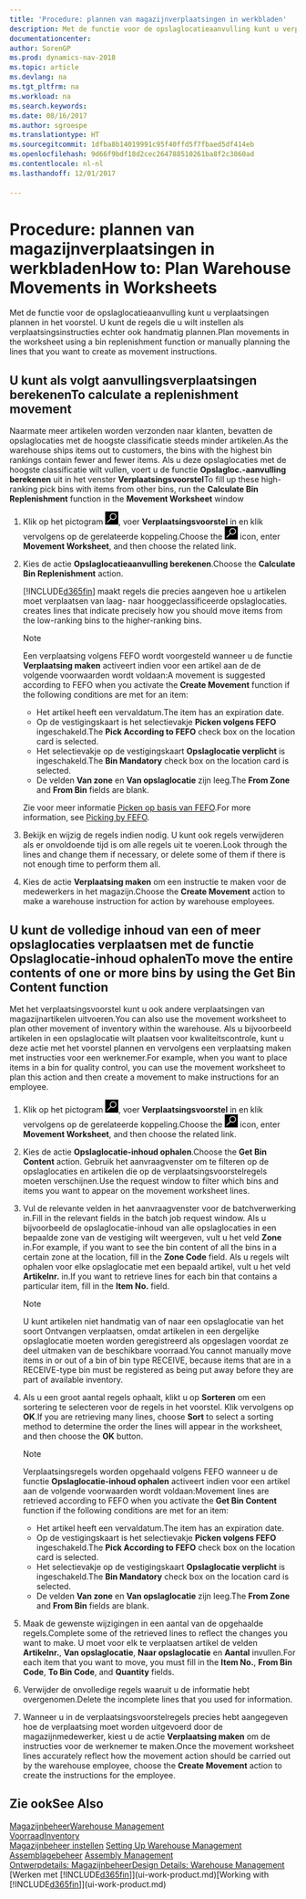 ```yaml
---
title: 'Procedure: plannen van magazijnverplaatsingen in werkbladen'
description: Met de functie voor de opslaglocatieaanvulling kunt u verplaatsingen plannen in het voorstel. U kunt de regels die u wilt instellen als verplaatsingsinstructies echter ook handmatig plannen.
documentationcenter: 
author: SorenGP
ms.prod: dynamics-nav-2018
ms.topic: article
ms.devlang: na
ms.tgt_pltfrm: na
ms.workload: na
ms.search.keywords: 
ms.date: 08/16/2017
ms.author: sgroespe
ms.translationtype: HT
ms.sourcegitcommit: 1dfba8b14019991c95f40ffd5f7fbaed5df414eb
ms.openlocfilehash: 9d66f9bdf18d2cec264788510261ba8f2c3860ad
ms.contentlocale: nl-nl
ms.lasthandoff: 12/01/2017

---
```

# <a name="how-to-plan-warehouse-movements-in-worksheets"></a><span data-ttu-id="14a27-103">Procedure: plannen van magazijnverplaatsingen in werkbladen</span><span class="sxs-lookup"><span data-stu-id="14a27-103">How to: Plan Warehouse Movements in Worksheets</span></span>
<span data-ttu-id="14a27-104">Met de functie voor de opslaglocatieaanvulling kunt u verplaatsingen plannen in het voorstel. U kunt de regels die u wilt instellen als verplaatsingsinstructies echter ook handmatig plannen.</span><span class="sxs-lookup"><span data-stu-id="14a27-104">Plan movements in the worksheet using a bin replenishment function or manually planning the lines that you want to create as movement instructions.</span></span>  

## <a name="to-calculate-a-replenishment-movement"></a><span data-ttu-id="14a27-105">U kunt als volgt aanvullingsverplaatsingen berekenen</span><span class="sxs-lookup"><span data-stu-id="14a27-105">To calculate a replenishment movement</span></span>  
<span data-ttu-id="14a27-106">Naarmate meer artikelen worden verzonden naar klanten, bevatten de opslaglocaties met de hoogste classificatie steeds minder artikelen.</span><span class="sxs-lookup"><span data-stu-id="14a27-106">As the warehouse ships items out to customers, the bins with the highest bin rankings contain fewer and fewer items.</span></span> <span data-ttu-id="14a27-107">Als u deze opslaglocaties met de hoogste classificatie wilt vullen, voert u de functie **Opslagloc.-aanvulling berekenen** uit in het venster **Verplaatsingsvoorstel**</span><span class="sxs-lookup"><span data-stu-id="14a27-107">To fill up these high-ranking pick bins with items from other bins, run the **Calculate Bin Replenishment** function in the **Movement Worksheet** window</span></span>

1.  <span data-ttu-id="14a27-108">Klik op het pictogram ![Zoeken naar pagina of rapport](media/ui-search/search_small.png "pictogram Zoeken naar pagina of rapport"), voer **Verplaatsingsvoorstel** in en klik vervolgens op de gerelateerde koppeling.</span><span class="sxs-lookup"><span data-stu-id="14a27-108">Choose the ![Search for Page or Report](media/ui-search/search_small.png "Search for Page or Report icon") icon, enter **Movement Worksheet**, and then choose the related link.</span></span>  
2.  <span data-ttu-id="14a27-109">Kies de actie **Opslaglocatieaanvulling berekenen**.</span><span class="sxs-lookup"><span data-stu-id="14a27-109">Choose the **Calculate Bin Replenishment** action.</span></span>  

    [!INCLUDE[d365fin](includes/d365fin_md.md)]<span data-ttu-id="14a27-110"> maakt regels die precies aangeven hoe u artikelen moet verplaatsen van laag- naar hooggeclassificeerde opslaglocaties.</span><span class="sxs-lookup"><span data-stu-id="14a27-110"> creates lines that indicate precisely how you should move items from the low-ranking bins to the higher-ranking bins.</span></span>  

    > [!NOTE]  
    >  <span data-ttu-id="14a27-111">Een verplaatsing volgens FEFO wordt voorgesteld wanneer u de functie **Verplaatsing maken** activeert indien voor een artikel aan de de volgende voorwaarden wordt voldaan:</span><span class="sxs-lookup"><span data-stu-id="14a27-111">A movement is suggested according to FEFO when you activate the **Create Movement** function if the following conditions are met for an item:</span></span>  
    >   
    >  -   <span data-ttu-id="14a27-112">Het artikel heeft een vervaldatum.</span><span class="sxs-lookup"><span data-stu-id="14a27-112">The item has an expiration date.</span></span>  
    > -   <span data-ttu-id="14a27-113">Op de vestigingskaart is het selectievakje **Picken volgens FEFO** ingeschakeld.</span><span class="sxs-lookup"><span data-stu-id="14a27-113">The **Pick According to FEFO** check box on the location card is selected.</span></span>  
    > -   <span data-ttu-id="14a27-114">Het selectievakje op de vestigingskaart **Opslaglocatie verplicht** is ingeschakeld.</span><span class="sxs-lookup"><span data-stu-id="14a27-114">The **Bin Mandatory** check box on the location card is selected.</span></span>  
    > -   <span data-ttu-id="14a27-115">De velden **Van zone** en **Van opslaglocatie** zijn leeg.</span><span class="sxs-lookup"><span data-stu-id="14a27-115">The **From Zone** and **From Bin** fields are blank.</span></span>  

    <span data-ttu-id="14a27-116">Zie voor meer informatie [Picken op basis van FEFO](warehouse-picking-by-fefo.md).</span><span class="sxs-lookup"><span data-stu-id="14a27-116">For more information, see [Picking by FEFO](warehouse-picking-by-fefo.md).</span></span>  

3.  <span data-ttu-id="14a27-117">Bekijk en wijzig de regels indien nodig. U kunt ook regels verwijderen als er onvoldoende tijd is om alle regels uit te voeren.</span><span class="sxs-lookup"><span data-stu-id="14a27-117">Look through the lines and change them if necessary, or delete some of them if there is not enough time to perform them all.</span></span>  
4.  <span data-ttu-id="14a27-118">Kies de actie **Verplaatsing maken** om een instructie te maken voor de medewerkers in het magazijn.</span><span class="sxs-lookup"><span data-stu-id="14a27-118">Choose the **Create Movement** action to make a warehouse instruction for action by warehouse employees.</span></span>  

## <a name="to-move-the-entire-contents-of-one-or-more-bins-by-using-the-get-bin-content-function"></a><span data-ttu-id="14a27-119">U kunt de volledige inhoud van een of meer opslaglocaties verplaatsen met de functie Opslaglocatie-inhoud ophalen</span><span class="sxs-lookup"><span data-stu-id="14a27-119">To move the entire contents of one or more bins by using the Get Bin Content function</span></span>  
<span data-ttu-id="14a27-120">Met het verplaatsingsvoorstel kunt u ook andere verplaatsingen van magazijnartikelen uitvoeren.</span><span class="sxs-lookup"><span data-stu-id="14a27-120">You can also use the movement worksheet to plan other movement of inventory within the warehouse.</span></span> <span data-ttu-id="14a27-121">Als u bijvoorbeeld artikelen in een opslaglocatie wilt plaatsen voor kwaliteitscontrole, kunt u deze actie met het voorstel plannen en vervolgens een verplaatsing maken met instructies voor een werknemer.</span><span class="sxs-lookup"><span data-stu-id="14a27-121">For example, when you want to place items in a bin for quality control, you can use the movement worksheet to plan this action and then create a movement to make instructions for an employee.</span></span>  

1.  <span data-ttu-id="14a27-122">Klik op het pictogram ![Zoeken naar pagina of rapport](media/ui-search/search_small.png "pictogram Zoeken naar pagina of rapport"), voer **Verplaatsingsvoorstel** in en klik vervolgens op de gerelateerde koppeling.</span><span class="sxs-lookup"><span data-stu-id="14a27-122">Choose the ![Search for Page or Report](media/ui-search/search_small.png "Search for Page or Report icon") icon, enter **Movement Worksheet**, and then choose the related link.</span></span>  
2.  <span data-ttu-id="14a27-123">Kies de actie **Opslaglocatie-inhoud ophalen**.</span><span class="sxs-lookup"><span data-stu-id="14a27-123">Choose the **Get Bin Content** action.</span></span> <span data-ttu-id="14a27-124">Gebruik het aanvraagvenster om te filteren op de opslaglocaties en artikelen die op de verplaatsingsvoorstelregels moeten verschijnen.</span><span class="sxs-lookup"><span data-stu-id="14a27-124">Use the request window to filter which bins and items you want to appear on the movement worksheet lines.</span></span>  
3.  <span data-ttu-id="14a27-125">Vul de relevante velden in het aanvraagvenster voor de batchverwerking in.</span><span class="sxs-lookup"><span data-stu-id="14a27-125">Fill in the relevant fields in the batch job request window.</span></span> <span data-ttu-id="14a27-126">Als u bijvoorbeeld de opslaglocatie-inhoud van alle opslaglocaties in een bepaalde zone van de vestiging wilt weergeven, vult u het veld **Zone** in.</span><span class="sxs-lookup"><span data-stu-id="14a27-126">For example, if you want to see the bin content of all the bins in a certain zone at the location, fill in the **Zone Code** field.</span></span> <span data-ttu-id="14a27-127">Als u regels wilt ophalen voor elke opslaglocatie met een bepaald artikel, vult u het veld **Artikelnr.** in.</span><span class="sxs-lookup"><span data-stu-id="14a27-127">If you want to retrieve lines for each bin that contains a particular item, fill in the **Item No.** field.</span></span>  

    > [!NOTE]  
    >  <span data-ttu-id="14a27-128">U kunt artikelen niet handmatig van of naar een opslaglocatie van het soort Ontvangen verplaatsen, omdat artikelen in een dergelijke opslaglocatie moeten worden geregistreerd als opgeslagen voordat ze deel uitmaken van de beschikbare voorraad.</span><span class="sxs-lookup"><span data-stu-id="14a27-128">You cannot manually move items in or out of a bin of bin type RECEIVE, because items that are in a RECEIVE-type bin must be registered as being put away before they are part of available inventory.</span></span>  

4.  <span data-ttu-id="14a27-129">Als u een groot aantal regels ophaalt, klikt u op **Sorteren** om een sortering te selecteren voor de regels in het voorstel. Klik vervolgens op **OK**.</span><span class="sxs-lookup"><span data-stu-id="14a27-129">If you are retrieving many lines, choose **Sort** to select a sorting method to determine the order the lines will appear in the worksheet, and then choose the **OK** button.</span></span>  

    > [!NOTE]  
    >  <span data-ttu-id="14a27-130">Verplaatsingsregels worden opgehaald volgens FEFO wanneer u de functie **Opslaglocatie-inhoud ophalen** activeert indien voor een artikel aan de volgende voorwaarden wordt voldaan:</span><span class="sxs-lookup"><span data-stu-id="14a27-130">Movement lines are retrieved according to FEFO when you activate the **Get Bin Content** function if the following conditions are met for an item:</span></span>  
    >   
    >  -   <span data-ttu-id="14a27-131">Het artikel heeft een vervaldatum.</span><span class="sxs-lookup"><span data-stu-id="14a27-131">The item has an expiration date.</span></span>  
    > -   <span data-ttu-id="14a27-132">Op de vestigingskaart is het selectievakje **Picken volgens FEFO** ingeschakeld.</span><span class="sxs-lookup"><span data-stu-id="14a27-132">The **Pick According to FEFO** check box on the location card is selected.</span></span>  
    > -   <span data-ttu-id="14a27-133">Het selectievakje op de vestigingskaart **Opslaglocatie verplicht** is ingeschakeld.</span><span class="sxs-lookup"><span data-stu-id="14a27-133">The **Bin Mandatory** check box on the location card is selected.</span></span>  
    > -   <span data-ttu-id="14a27-134">De velden **Van zone** en **Van opslaglocatie** zijn leeg.</span><span class="sxs-lookup"><span data-stu-id="14a27-134">The **From Zone** and **From Bin** fields are blank.</span></span>  

5.  <span data-ttu-id="14a27-135">Maak de gewenste wijzigingen in een aantal van de opgehaalde regels.</span><span class="sxs-lookup"><span data-stu-id="14a27-135">Complete some of the retrieved lines to reflect the changes you want to make.</span></span> <span data-ttu-id="14a27-136">U moet voor elk te verplaatsen artikel de velden **Artikelnr.**, **Van opslaglocatie**, **Naar opslaglocatie** en **Aantal** invullen.</span><span class="sxs-lookup"><span data-stu-id="14a27-136">For each item that you want to move, you must fill in the **Item No.**, **From Bin Code**, **To Bin Code**, and **Quantity** fields.</span></span>  
6.  <span data-ttu-id="14a27-137">Verwijder de onvolledige regels waaruit u de informatie hebt overgenomen.</span><span class="sxs-lookup"><span data-stu-id="14a27-137">Delete the incomplete lines that you used for information.</span></span>  
7.  <span data-ttu-id="14a27-138">Wanneer u in de verplaatsingsvoorstelregels precies hebt aangegeven hoe de verplaatsing moet worden uitgevoerd door de magazijnmedewerker, kiest u de actie **Verplaatsing maken** om de instructies voor de werknemer te maken.</span><span class="sxs-lookup"><span data-stu-id="14a27-138">Once the movement worksheet lines accurately reflect how the movement action should be carried out by the warehouse employee, choose the **Create Movement** action to create the instructions for the employee.</span></span>  

## <a name="see-also"></a><span data-ttu-id="14a27-139">Zie ook</span><span class="sxs-lookup"><span data-stu-id="14a27-139">See Also</span></span>  
[<span data-ttu-id="14a27-140">Magazijnbeheer</span><span class="sxs-lookup"><span data-stu-id="14a27-140">Warehouse Management</span></span>](warehouse-manage-warehouse.md)  
[<span data-ttu-id="14a27-141">Voorraad</span><span class="sxs-lookup"><span data-stu-id="14a27-141">Inventory</span></span>](inventory-manage-inventory.md)  
<span data-ttu-id="14a27-142">[Magazijnbeheer instellen](warehouse-setup-warehouse.md)   </span><span class="sxs-lookup"><span data-stu-id="14a27-142">[Setting Up Warehouse Management](warehouse-setup-warehouse.md)   </span></span>  
<span data-ttu-id="14a27-143">[Assemblagebeheer](assembly-assemble-items.md)  </span><span class="sxs-lookup"><span data-stu-id="14a27-143">[Assembly Management](assembly-assemble-items.md)  </span></span>  
[<span data-ttu-id="14a27-144">Ontwerpdetails: Magazijnbeheer</span><span class="sxs-lookup"><span data-stu-id="14a27-144">Design Details: Warehouse Management</span></span>](design-details-warehouse-management.md)  
<span data-ttu-id="14a27-145">[Werken met [!INCLUDE[d365fin](includes/d365fin_md.md)]](ui-work-product.md)</span><span class="sxs-lookup"><span data-stu-id="14a27-145">[Working with [!INCLUDE[d365fin](includes/d365fin_md.md)]](ui-work-product.md)</span></span>

